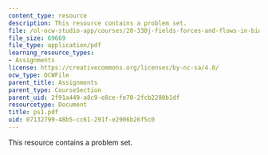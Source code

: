 ```yaml
---
content_type: resource
description: This resource contains a problem set.
file: /ol-ocw-studio-app/courses/20-330j-fields-forces-and-flows-in-biological-systems-spring-2007/0713279948b5cc61291fe2906b26f5c0_ps1.pdf
file_size: 69669
file_type: application/pdf
learning_resource_types:
- Assignments
license: https://creativecommons.org/licenses/by-nc-sa/4.0/
ocw_type: OCWFile
parent_title: Assignments
parent_type: CourseSection
parent_uid: 2f91a449-a8c9-e8ce-fe70-2fcb2280b1df
resourcetype: Document
title: ps1.pdf
uid: 07132799-48b5-cc61-291f-e2906b26f5c0
---
```

This resource contains a problem set.
